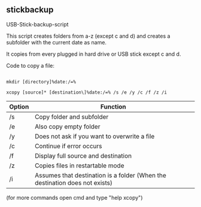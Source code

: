 ## stickbackup
USB-Stick-backup-script


 This script creates folders from a-z (except c and d) and creates
 a subfolder with the current date as name.

 It copies from every plugged in hard drive or USB stick except c and d. 

 Code to copy a file:

 ```batchfile

 mkdir [directory]%date:/=%

 xcopy [source]* [destination\]%date:/=% /s /e /y /c /f /z /i
 ```



|Option|Function|
|------|--------|
|/s|Copy folder and subfolder|
|/e|Also copy empty folder|
|/y|Does not ask if you want to overwrite a file|
|/c|Continue if error occurs|
|/f|Display full source and destination|
|/z|Copies files in restartable mode|
|/i|Assumes that destination is a folder (When the destination does not exists)|


(for more commands open cmd and type "help xcopy")
